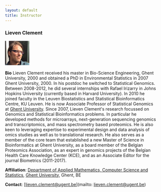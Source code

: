 ```yaml
---
layout: default
title: Instructor
---
```


### Lieven Clement
<img src="./figs/Lieven_Clement.png" width="80">

**Bio** Lieven Clement received his master in Bio-Science Engineering, Ghent University, 2000 and obtained a PhD in Environmental Statistics in 2007 Ghent University, 2000. In his postdoc he switched to Statistical Genomics. Between 2008-2012, he did several internships with Rafael Irizarry in Johns Hopkins University (currently based in Harvard University). In 2010 he joined faculty in the Leuven Biostatistics and Statistical Bioinformatics Centre, KU Leuven. He is now Associate Professor of Statistical Genomics at [Ghent University](htpps://www.ugent.be). Since 2007, Lieven Clement's research focussed on Genomics and Statistical Bioinformatics problems. In particular he developed methods for microarrays, next-generation sequencing genomics and transcriptomics, and mass spectrometry based proteomics. He is also keen to leveraging expertise to experimental design and data analysis of omics studies as well as to translational research. He also serves as a member of the core team that established a new Master of Science in Bioinformatics at Ghent University, as a board member of the Belgian Proteomics Association, as an expert in genomics projects of the Belgian Health Care Knowledge Center (KCE), and as an Associate Editor for the journal Biometrics (2011-2017).


**Affiliation**: [Department of Applied Mathematics, Computer Science and Statistics](https://www.ugent.be/we/twist/), [Ghent University](htpps://www.ugent.be), Ghent, BE

**Contact**: [lieven.clement@ugent.be](mailto: lieven.clement@ugent.be)
